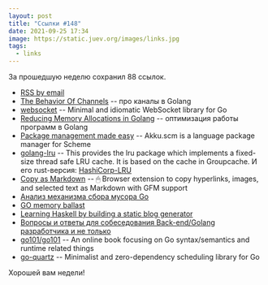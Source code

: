 ```yaml
---
layout: post
title: "Ссылки #148"
date: 2021-09-25 17:34
image: https://static.juev.org/images/links.jpg
tags:
  - links
---
```

За прошедшую неделю сохранил 88 ссылок.

* [RSS by email](https://rssby.email/)
* [The Behavior Of Channels](https://www.ardanlabs.com/blog/2017/10/the-behavior-of-channels.html) -- про каналы в Golang
* [websocket](https://github.com/nhooyr/websocket) -- Minimal and idiomatic WebSocket library for Go
* [Reducing Memory Allocations in Golang](https://chris124567.github.io/2021-06-21-go-performance/) -- оптимизация работы программ в Golang
* [Package management made easy](https://akkuscm.org/) -- Akku.scm is a language package manager for Scheme
* [golang-lru](https://github.com/hashicorp/golang-lru) -- This provides the lru package which implements a fixed-size thread safe LRU cache. It is based on the cache in Groupcache. И его rust-версия: [HashiCorp-LRU](https://github.com/al8n/hashicorp-lru)
* [Copy as Markdown](https://github.com/notlmn/copy-as-markdown) -- 🖱 Browser extension to copy hyperlinks, images, and selected text as Markdown with GFM support
* [Анализ механизма сбора мусора Go](https://russianblogs.com/article/3396205378/)
* [GO memory ballast](https://medium.com/clean-code-channel/go-memory-ballast-dec0c04830b1)
* [Learning Haskell by building a static blog generator](https://soupi.github.io/learn-haskell-blog-generator)
* [Вопросы и ответы для собеседования Back-end/Golang разработчика и не только](https://github.com/goavengers/go-interview)
* [go101/go101](https://github.com/go101/go101) -- An online book focusing on Go syntax/semantics and runtime related things
* [go-quartz](https://github.com/reugn/go-quartz) -- Minimalist and zero-dependency scheduling library for Go

Хорошей вам недели!
